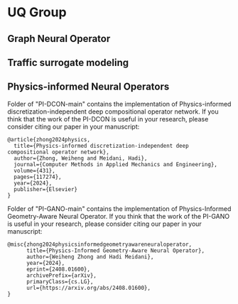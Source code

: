 # UQ Group

## Graph Neural Operator

## Traffic surrogate modeling

## Physics-informed Neural Operators

Folder of "PI-DCON-main" contains the implementation of Physics-informed discretization-independent deep compositional operator network. If you think that the work of the PI-DCON is useful in your research, please consider citing our paper in your manuscript:
```
@article{zhong2024physics,
  title={Physics-informed discretization-independent deep compositional operator network},
  author={Zhong, Weiheng and Meidani, Hadi},
  journal={Computer Methods in Applied Mechanics and Engineering},
  volume={431},
  pages={117274},
  year={2024},
  publisher={Elsevier}
}
```

Folder of "PI-GANO-main" contains the implementation of Physics-Informed Geometry-Aware Neural Operator. If you think that the work of the PI-GANO is useful in your research, please consider citing our paper in your manuscript:
```
@misc{zhong2024physicsinformedgeometryawareneuraloperator,
      title={Physics-Informed Geometry-Aware Neural Operator}, 
      author={Weiheng Zhong and Hadi Meidani},
      year={2024},
      eprint={2408.01600},
      archivePrefix={arXiv},
      primaryClass={cs.LG},
      url={https://arxiv.org/abs/2408.01600}, 
}
```



